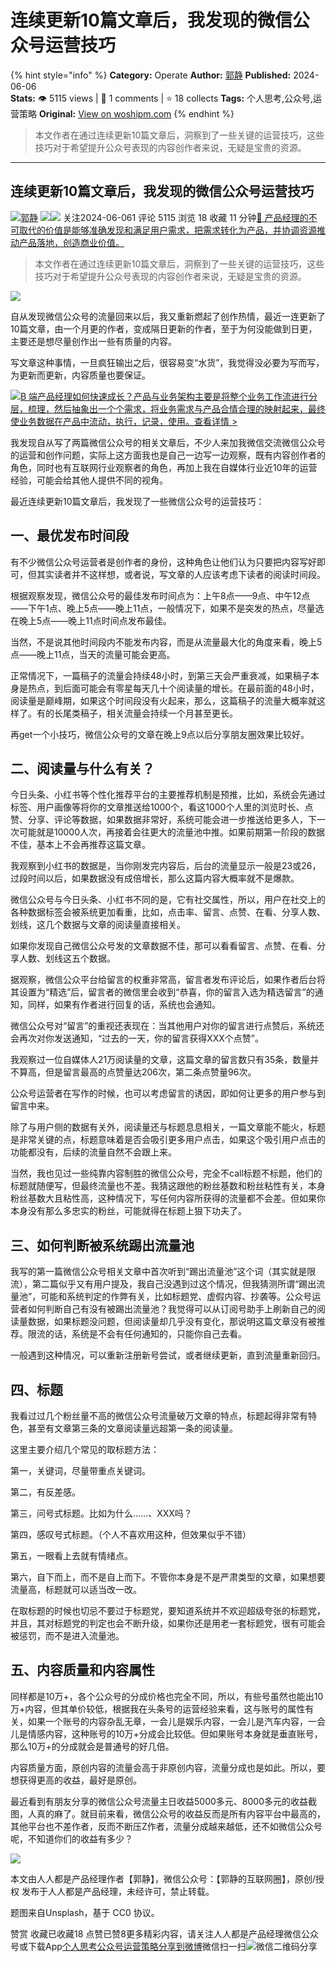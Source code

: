 # 连续更新10篇文章后，我发现的微信公众号运营技巧
{% hint style="info" %}
**Category:** Operate
**Author:** [郭静](https://www.woshipm.com/u/138560)
**Published:** 2024-06-06  
**Stats:** 👁️ 5115 views | 💬 1 comments | ⭐ 18 collects
**Tags:** 个人思考,公众号,运营策略
**Original:** [View on woshipm.com](https://www.woshipm.com/operate/6066180.html)
{% endhint %}
> 本文作者在通过连续更新10篇文章后，洞察到了一些关键的运营技巧，这些技巧对于希望提升公众号表现的内容创作者来说，无疑是宝贵的资源。

---

## 连续更新10篇文章后，我发现的微信公众号运营技巧

[![](https://image.woshipm.com/wp-files/2016/12/37DFMO9nhXlutcl3ItzS.jpg!/both/72x72)](https://www.woshipm.com/u/138560)[郭静](https://www.woshipm.com/u/138560) ![](https://static.woshipm.com/tag/1121_1@2x.png)![](https://static.woshipm.com/tag/2105_1@2x.png) 关注2024-06-061 评论 5115 浏览 18 收藏 11 分钟[🔗 产品经理的不可取代的价值是能够准确发现和满足用户需求，把需求转化为产品，并协调资源推动产品落地，创造商业价值。](https://ke.qidianla.com/courses/90pm)

> 本文作者在通过连续更新10篇文章后，洞察到了一些关键的运营技巧，这些技巧对于希望提升公众号表现的内容创作者来说，无疑是宝贵的资源。

![](https://image.woshipm.com/2024/06/06/86b07b3a-23cc-11ef-818f-00163e142b65.png)

自从发现微信公众号的流量回来以后，我又重新燃起了创作热情，最近一连更新了10篇文章，由一个月更的作者，变成隔日更新的作者，至于为何没能做到日更，主要还是想尽量创作出一些有质量的内容。

写文章这种事情，一旦疯狂输出之后，很容易变“水货”，我觉得没必要为写而写，为更新而更新，内容质量也要保证。

[![](https://image.woshipm.com/2023/08/02/a53a469e-30e3-11ee-88e7-00163e0b5ff3.png)B 端产品经理如何快速成长？产品与业务架构主要是将整个业务工作流进行分层，梳理，然后抽象出一个个需求，将业务需求与产品合情合理的映射起来，最终使业务数据在产品中流动，执行，记录，使用。查看详情 >](https://ke.qidianla.com/courses/bcpm)

我发现自从写了两篇微信公众号的相关文章后，不少人来加我微信交流微信公众号的运营和创作问题，实际上这方面我也是自己一边写一边观察，既有内容创作者的角色，同时也有互联网行业观察者的角色，再加上我在自媒体行业近10年的运营经验，可能会给其他人提供不同的视角。

最近连续更新10篇文章后，我发现了一些微信公众号的运营技巧：

## 一、最优发布时间段

有不少微信公众号运营者是创作者的身份，这种角色让他们认为只要把内容写好即可，但其实读者并不这样想，或者说，写文章的人应该考虑下读者的阅读时间段。

根据观察发现，微信公众号的最佳发布时间点为：上午8点——9点、中午12点——下午1点、晚上5点——晚上11点，一般情况下，如果不是突发的热点，尽量选在晚上5点——晚上11点时间点发布最佳。

当然，不是说其他时间段内不能发布内容，而是从流量最大化的角度来看，晚上5点——晚上11点，当天的流量可能会更高。

正常情况下，一篇稿子的流量会持续48小时，到第三天会严重衰减，如果稿子本身是热点，到后面可能会有零星每天几十个阅读量的增长。在最前面的48小时，阅读量是巅峰期，如果这个时间段没有火起来，那么，这篇稿子的流量大概率就这样了。有的长尾类稿子，相关流量会持续一个月甚至更长。

再get一个小技巧，微信公众号的文章在晚上9点以后分享朋友圈效果比较好。

## 二、阅读量与什么有关？

今日头条、小红书等个性化推荐平台的主要推荐机制是预推，比如，系统会先通过标签、用户画像等将你的文章推送给1000个，看这1000个人里的浏览时长、点赞、分享、评论等数据，如果数据非常好，系统可能会进一步推送给更多人，下一次可能就是10000人次，再接着会往更大的流量池中推。如果前期第一阶段的数据不佳，基本上不会再推荐这篇文章。

我观察到小红书的数据是，当你刚发完内容后，后台的流量显示一般是23或26，过段时间以后，如果数据没有成倍增长，那么这篇内容大概率就不是爆款。

微信公众号与今日头条、小红书不同的是，它有社交属性，所以，用户在社交上的各种数据标签会被系统更加看重，比如，点击率、留言、点赞、在看、分享人数、划线，这几个数据与文章的阅读量直接相关。

如果你发现自己微信公众号发的文章数据不佳，那可以看看留言、点赞、在看、分享人数、划线这五个数据。

据观察，微信公众平台给留言的权重非常高，留言者发布评论后，如果作者后台将其设置为“精选”后，留言者的微信里会收到“恭喜，你的留言入选为精选留言”的通知，同样，如果有作者进行回复的话，系统也会通知。

微信公众号对“留言”的重视还表现在：当其他用户对你的留言进行点赞后，系统还会再次对你发送通知，“过去的一天，你的留言获得XXX个点赞”。

我观察过一位自媒体人21万阅读量的文章，这篇文章的留言数只有35条，数量并不算高，但是留言最高的点赞量达206次，第二条点赞量96次。

公众号运营者在写作的时候，也可以考虑留言的诱因，即如何让更多的用户参与到留言中来。

除了与用户侧的数据有关外，阅读量还与标题息息相关，一篇文章能不能火，标题是非常关键的点，标题意味着是否会吸引更多用户点击，如果这个吸引用户点击的功能都没有，后续的流量自然不会跟上来。

当然，我也见过一些纯靠内容制胜的微信公众号，完全不call标题不标题，他们的标题就随便写，但最终流量也不差。我猜这跟他的粉丝基数和粉丝粘性有关，本身粉丝基数大且粘性高，这种情况下，写任何内容所获得的流量都不会差。但如果你本身没有那么多忠实的粉丝，可能就得在标题上狠下功夫了。

## 三、如何判断被系统踢出流量池

我写的第一篇微信公众号相关文章中首次听到“踢出流量池”这个词（其实就是限流），第二篇似乎又有用户提及，我自己没遇到过这个情况，但我猜测所谓“踢出流量池”，可能和系统判定的作弊有关，比如标题党、虚假内容、抄袭等。公众号运营者如何判断自己有没有被踢出流量池？我觉得可以从订阅号助手上刷新自己的阅读量数据，如果标题没问题，但阅读量却几乎没有变化，那说明这篇文章没有被推荐。限流的话，系统是不会有任何通知的，只能你自己去看。

一般遇到这种情况，可以重新注册新号尝试，或者继续更新，直到流量重新回归。

## 四、标题

我看过过几个粉丝量不高的微信公众号流量破万文章的特点，标题起得非常有特色，甚至有文章第三条的文章阅读量远超第一条的阅读量。

这里主要介绍几个常见的取标题方法：

第一，关键词，尽量带重点关键词。

第二，有反差感。

第三，问号式标题。比如为什么……、XXX吗？

第四，感叹号式标题。（个人不喜欢用这种，但效果似乎不错）

第五，一眼看上去就有情绪点。

第六，自下而上，而不是自上而下。不管你本身是不是严肃类型的文章，如果想要流量高，标题就可以适当改一改。

在取标题的时候也切忌不要过于标题党，要知道系统并不欢迎超级夸张的标题党，并且，其对标题党的判定也会不断升级，如果你还是用老一套标题党，很有可能会被惩罚，而不是进入流量池。

## 五、内容质量和内容属性

同样都是10万+，各个公众号的分成价格也完全不同，所以，有些号虽然也能出10万+内容，但其单价较低，根据我在头条号的运营经验来看，这与账号的属性有关，如果一个账号的内容杂乱无章，一会儿是娱乐内容，一会儿是汽车内容，一会儿是情感内容，这种账号的10万+分成会比较低。但如果账号本身就是垂直账号，那么10万+的分成就会是普通号的好几倍。

内容质量方面，原创内容的流量会高于非原创内容，流量分成也是如此。所以，要想获得更高的收益，最好是原创。

最近看到有朋友分享的微信公众号流量主日收益5000多元、8000多元的收益截图，人真的麻了。就目前来看，微信公众号的收益反而是所有内容平台中最高的，其他平台也不差作者，反而不断压Z作者，流量分成越来越低，还不如微信公众号呢，不知道你们的收益有多少？

![](https://image.woshipm.com/2024/06/06/431a3cac-23be-11ef-92f3-00163e142b65.png)

本文由人人都是产品经理作者【郭静】，微信公众号：【郭静的互联网圈】，原创/授权 发布于人人都是产品经理，未经许可，禁止转载。

题图来自Unsplash，基于 CC0 协议。

赞赏 收藏已收藏18 点赞已赞8更多精彩内容，请关注人人都是产品经理微信公众号或下载App[个人思考](https://www.woshipm.com/tag/%e4%b8%aa%e4%ba%ba%e6%80%9d%e8%80%83)[公众号](https://www.woshipm.com/tag/%e5%85%ac%e4%bc%97%e5%8f%b7)[运营策略](https://www.woshipm.com/tag/%e8%bf%90%e8%90%a5%e7%ad%96%e7%95%a5)[分享到微博](https://service.weibo.com/share/share.php?appkey=2775287854&title=连续更新10篇文章后，我发现的微信公众号运营技巧&url=https://www.woshipm.com/operate/6066180.html&pic=https://image.woshipm.com/2024/06/06/86b07b3a-23cc-11ef-818f-00163e142b65.png)微信扫一扫![微信二维码](https://api.pwmqr.com/qrcode/create/?url=https://www.woshipm.com/operate/6066180.html)分享